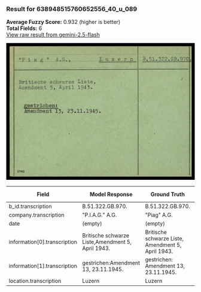 ### Result for 638948515760652556_40_u_089
**Average Fuzzy Score:** 0.932 (higher is better)<br>
**Total Fields:** 6<br>
[View raw result from gemini-2.5-flash](https://github.com/RISE-UNIBAS/humanities_data_benchmark/blob/main/results/2025-10-24/T0315/request_T0315_638948515760652556_40_u_089.json)

<img src="https://github.com/RISE-UNIBAS/humanities_data_benchmark/blob/main/benchmarks/blacklist/images/638948515760652556_40_u_089.jpg?raw=true" alt="638948515760652556_40_u_089" width="600px">

| Field | Model Response | Ground Truth | Fuzzy Score | Match |
|-------|----------------|--------------|-------------|-------|
| b_id.transcription | B.51.322.GB.970. | B.51.322.GB.970. | 1.000 | ✅ |
| company.transcription | "P.I.A.G." A.G. | "Piag" A.G. | 0.615 | ❌ |
| date | (empty) | (empty) | 1.000 | ✅ |
| information[0].transcription | Britische schwarze Liste,Amendment 5, April 1943. | Britische schwarze Liste,<br>Amendment 5, April 1943. | 0.990 | ✅ |
| information[1].transcription | gestrichen:Amendment 13, 23.11.1945. | gestrichen:<br>Amendment 13, 23.11.1945. | 0.986 | ✅ |
| location.transcription | Luzern | Luzern | 1.000 | ✅ |
